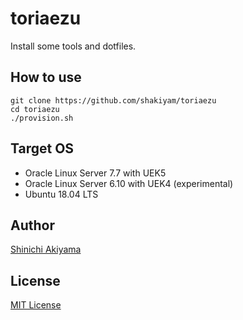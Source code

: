 toriaezu
========

Install some tools and dotfiles.

How to use
----------

```console
git clone https://github.com/shakiyam/toriaezu
cd toriaezu
./provision.sh
```

Target OS
---------

* Oracle Linux Server 7.7 with UEK5
* Oracle Linux Server 6.10 with UEK4 (experimental)
* Ubuntu 18.04 LTS

Author
------

[Shinichi Akiyama](https://github.com/shakiyam)

License
-------

[MIT License](https://opensource.org/licenses/MIT)
